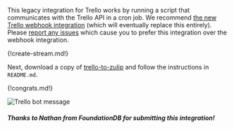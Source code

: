 This legacy integration for Trello works by running a script that
communicates with the Trello API in a cron job. We recommend
[the new Trello webhook integration](./trello) (which will
eventually replace this entirely). Please
[report any issues](https://github.com/zulip/zulip/issues/new)
which cause you to prefer this integration over the webhook
integration.

{!create-stream.md!}

Next, download a copy of
[trello-to-zulip](https://github.com/zulip/trello-to-zulip)
and follow the instructions in `README.md`.

{!congrats.md!}

![Trello bot message](/static/images/integrations/trello/002.png)

##### Thanks to Nathan from FoundationDB for submitting this integration!

